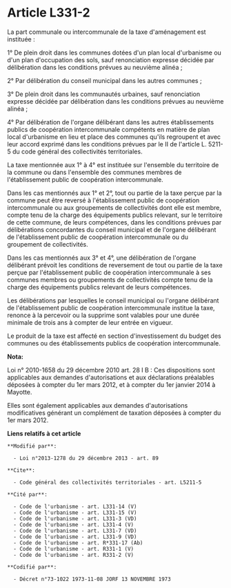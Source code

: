 # Article L331-2

La part communale ou intercommunale de la taxe d'aménagement est instituée : 

1° De plein droit dans les communes dotées d'un plan local d'urbanisme ou d'un plan d'occupation des sols, sauf renonciation
expresse décidée par délibération dans les conditions prévues au neuvième  alinéa ; 

2° Par délibération du conseil municipal dans les autres communes ; 

3° De plein droit dans les communautés urbaines, sauf renonciation expresse décidée par délibération dans les conditions
prévues au neuvième  alinéa ; 

4° Par délibération de l'organe délibérant dans les autres établissements publics de coopération intercommunale compétents en
matière de plan local d'urbanisme en lieu et place des communes qu'ils regroupent et avec leur accord exprimé dans les
conditions prévues par le II de l'article L. 5211-5 du code général des collectivités territoriales. 

La taxe mentionnée aux 1° à 4° est instituée sur l'ensemble du territoire de la commune ou dans l'ensemble des communes
membres de l'établissement public de coopération intercommunale. 

Dans les cas mentionnés aux 1° et 2°, tout ou partie de la taxe perçue par la commune peut être reversé à l'établissement
public de coopération intercommunale ou aux groupements de collectivités dont elle est membre, compte tenu de la charge des
équipements publics relevant, sur le territoire de cette commune, de leurs compétences, dans les conditions prévues par
délibérations concordantes du conseil municipal et de l'organe délibérant de l'établissement public de coopération
intercommunale ou du groupement de collectivités.  

Dans les cas mentionnés aux 3° et 4°, une délibération de l'organe délibérant prévoit les conditions de reversement de tout
ou partie de la taxe perçue par l'établissement public de coopération intercommunale à ses communes membres ou groupements de
collectivités  compte tenu de la charge des équipements publics relevant de leurs compétences. 

Les délibérations par lesquelles le conseil municipal ou l'organe délibérant de l'établissement public de coopération
intercommunale institue la taxe, renonce à la percevoir ou la supprime sont valables pour une durée minimale de trois ans à
compter de leur entrée en vigueur. 

Le produit de la taxe est affecté en section d'investissement du budget des communes ou des établissements publics de
coopération intercommunale.

**Nota:**

Loi n° 2010-1658 du 29 décembre 2010 art. 28 I B : Ces dispositions sont applicables aux demandes d'autorisations et aux
déclarations préalables déposées à compter du 1er mars 2012, et à compter du 1er janvier 2014 à Mayotte. 

Elles sont également applicables aux demandes d'autorisations modificatives générant un complément de taxation déposées à
compter du 1er mars 2012.

**Liens relatifs à cet article**

	**Modifié par**:

	  - Loi n°2013-1278 du 29 décembre 2013 - art. 89

	**Cite**:

	  - Code général des collectivités territoriales - art. L5211-5

	**Cité par**:

	  - Code de l'urbanisme - art. L331-14 (V)
	  - Code de l'urbanisme - art. L331-15 (V)
	  - Code de l'urbanisme - art. L331-3 (VD)
	  - Code de l'urbanisme - art. L331-4 (V)
	  - Code de l'urbanisme - art. L331-7 (VD)
	  - Code de l'urbanisme - art. L331-9 (VD)
	  - Code de l'urbanisme - art. R*331-17 (Ab)
	  - Code de l'urbanisme - art. R331-1 (V)
	  - Code de l'urbanisme - art. R331-2 (V)

	**Codifié par**:

	  - Décret n°73-1022 1973-11-08 JORF 13 NOVEMBRE 1973
